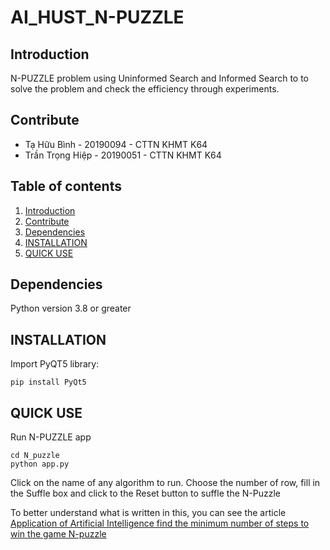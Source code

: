 # AI_HUST_N-PUZZLE

## Introduction
N-PUZZLE problem using Uninformed Search and Informed Search to to solve the problem and check the efficiency through experiments.

## Contribute
+ Tạ Hữu Bình - 20190094 - CTTN KHMT K64
+ Trần Trọng Hiệp - 20190051 - CTTN KHMT K64

## Table of contents
1. [Introduction](#Introduction)
2. [Contribute](#Contribute)
3. [Dependencies](#Dependencies)
4. [INSTALLATION](#INSTALLATION)
5. [QUICK USE](#QUICK-USE)
## Dependencies
Python version 3.8 or greater
## INSTALLATION
Import PyQT5 library:
```
pip install PyQt5
```

## QUICK USE
Run N-PUZZLE app
```
cd N_puzzle
python app.py
```
Click on the name of any algorithm to run.
Choose the number of row, fill in the Suffle box and click to the Reset button to suffle the N-Puzzle

To better understand what is written in this, you can see the article [Application of Artificial Intelligence find the minimum number of steps to win the game N-puzzle](https://www.overleaf.com/project/62b3e8816b24134e7bedcbe5)

